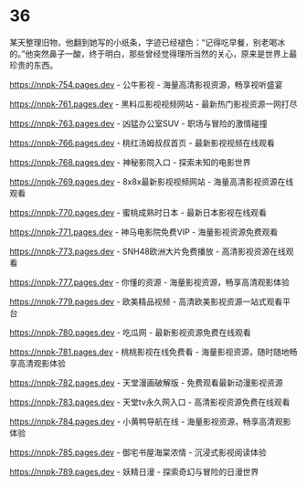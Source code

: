 # 36
某天整理旧物，他翻到她写的小纸条，字迹已经褪色：“记得吃早餐，别老喝冰的。”他突然鼻子一酸，终于明白，那些曾经觉得理所当然的关心，原来是世界上最珍贵的东西。

https://nnpk-754.pages.dev - 公牛影视 - 海量高清影视资源，畅享视听盛宴

https://nnpk-761.pages.dev - 黑料瓜影视视频网站 - 最新热门影视资源一网打尽

https://nnpk-763.pages.dev - 凶猛办公室SUV - 职场与冒险的激情碰撞

https://nnpk-766.pages.dev - 桃红汤姆叔叔首页 - 最新影视视频在线观看

https://nnpk-768.pages.dev - 神秘影院入口 - 探索未知的电影世界

https://nnpk-769.pages.dev - 8x8x最新影视视频网站 - 海量高清影视资源在线观看

https://nnpk-770.pages.dev - 蜜桃成熟时日本 - 最新日本影视在线观看

https://nnpk-771.pages.dev - 神马电影院免费VIP - 海量影视资源免费观看

https://nnpk-773.pages.dev - SNH48欧洲大片免费播放 - 高清影视资源在线观看

https://nnpk-777.pages.dev - 你懂的资源 - 海量影视资源，畅享高清观影体验

https://nnpk-779.pages.dev - 欧美精品视频 - 高清欧美影视资源一站式观看平台

https://nnpk-780.pages.dev - 吃瓜网 - 最新影视资源免费在线观看

https://nnpk-781.pages.dev - 桃桃影视在线免费看 - 海量影视资源，随时随地畅享高清观影体验

https://nnpk-782.pages.dev - 天堂漫画破解版 - 免费观看最新动漫影视资源

https://nnpk-783.pages.dev - 天堂tv永久网入口 - 高清影视资源免费在线观看

https://nnpk-784.pages.dev - 小黄鸭导航在线 - 海量影视资源，畅享高清观影体验

https://nnpk-785.pages.dev - 御宅书屋海棠浓情 - 沉浸式影视阅读体验

https://nnpk-789.pages.dev - 妖精日漫 - 探索奇幻与冒险的日漫世界
